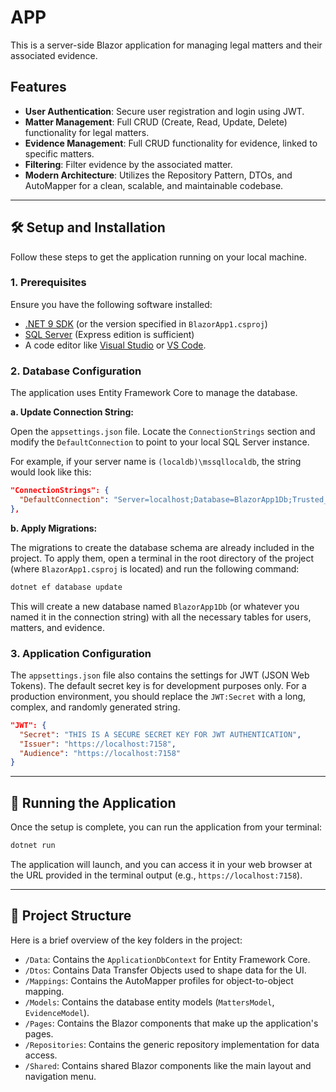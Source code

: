 ﻿# APP

This is a server-side Blazor application for managing legal matters and their associated evidence.

## Features

  * **User Authentication**: Secure user registration and login using JWT.
  * **Matter Management**: Full CRUD (Create, Read, Update, Delete) functionality for legal matters.
  * **Evidence Management**: Full CRUD functionality for evidence, linked to specific matters.
  * **Filtering**: Filter evidence by the associated matter.
  * **Modern Architecture**: Utilizes the Repository Pattern, DTOs, and AutoMapper for a clean, scalable, and maintainable codebase.

-----

## 🛠️ Setup and Installation

Follow these steps to get the application running on your local machine.

### 1\. Prerequisites

Ensure you have the following software installed:

  * [.NET 9 SDK](https://dotnet.microsoft.com/download/dotnet/9.0) (or the version specified in `BlazorApp1.csproj`)
  * [SQL Server](https://www.microsoft.com/en-us/sql-server/sql-server-downloads) (Express edition is sufficient)
  * A code editor like [Visual Studio](https://visualstudio.microsoft.com/) or [VS Code](https://code.visualstudio.com/).

### 2\. Database Configuration

The application uses Entity Framework Core to manage the database.

**a. Update Connection String:**

Open the `appsettings.json` file. Locate the `ConnectionStrings` section and modify the `DefaultConnection` to point to your local SQL Server instance.

For example, if your server name is `(localdb)\mssqllocaldb`, the string would look like this:

```json
"ConnectionStrings": {
  "DefaultConnection": "Server=localhost;Database=BlazorApp1Db;Trusted_Connection=True;MultipleActiveResultSets=true"
},
```

**b. Apply Migrations:**

The migrations to create the database schema are already included in the project. To apply them, open a terminal in the root directory of the project (where `BlazorApp1.csproj` is located) and run the following command:

```bash
dotnet ef database update
```

This will create a new database named `BlazorApp1Db` (or whatever you named it in the connection string) with all the necessary tables for users, matters, and evidence.

### 3\. Application Configuration

The `appsettings.json` file also contains the settings for JWT (JSON Web Tokens). The default secret key is for development purposes only. For a production environment, you should replace the `JWT:Secret` with a long, complex, and randomly generated string.

```json
"JWT": {
  "Secret": "THIS IS A SECURE SECRET KEY FOR JWT AUTHENTICATION",
  "Issuer": "https://localhost:7158",
  "Audience": "https://localhost:7158"
}
```

-----

## 🚀 Running the Application

Once the setup is complete, you can run the application from your terminal:

```bash
dotnet run
```

The application will launch, and you can access it in your web browser at the URL provided in the terminal output (e.g., `https://localhost:7158`).

-----

## 📁 Project Structure

Here is a brief overview of the key folders in the project:

  * `/Data`: Contains the `ApplicationDbContext` for Entity Framework Core.
  * `/Dtos`: Contains Data Transfer Objects used to shape data for the UI.
  * `/Mappings`: Contains the AutoMapper profiles for object-to-object mapping.
  * `/Models`: Contains the database entity models (`MattersModel`, `EvidenceModel`).
  * `/Pages`: Contains the Blazor components that make up the application's pages.
  * `/Repositories`: Contains the generic repository implementation for data access.
  * `/Shared`: Contains shared Blazor components like the main layout and navigation menu.
